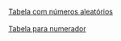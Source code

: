 <a href="https://murilomcabral.github.io/projetos-de-teste/randomTable/index.html" target="_blank">Tabela com números aleatórios</a><br><br>
<a href="https://murilomcabral.github.io/projetos-de-teste/tabelaNumerador/index.html" target="_blank">Tabela para numerador</a><br><br>
